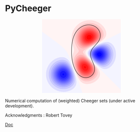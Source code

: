 # PyCheeger

<p align="center">
  <img src="example.png">
</p>

Numerical computation of (weighted) Cheeger sets (under active development).

Acknowledgments : Robert Tovey

[Doc](https://rpetit.github.io/PyCheeger)